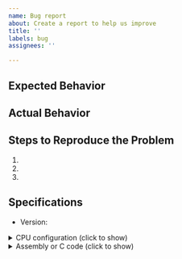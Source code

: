 ```yaml
---
name: Bug report
about: Create a report to help us improve
title: ''
labels: bug
assignees: ''

---
```


## Expected Behavior


## Actual Behavior


## Steps to Reproduce the Problem

  1.
  1.
  1.

## Specifications

  - Version:

<details>
  <summary>CPU configuration (click to show)</summary>

```json
{}
```

</details>

<details>
  <summary>Assembly or C code (click to show)</summary>

```json
nop
```

</details>
